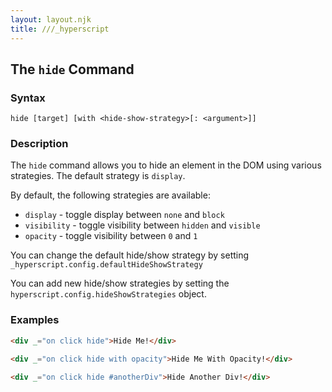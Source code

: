 ```yaml
---
layout: layout.njk
title: ///_hyperscript
---
```


## The `hide` Command

### Syntax

```ebnf
hide [target] [with <hide-show-strategy>[: <argument>]]
```

### Description

The `hide` command allows you to hide an element in the DOM using various strategies. The default strategy is `display`.

By default, the following strategies are available:

- `display` - toggle display between `none` and `block`
- `visibility` - toggle visibility between `hidden` and `visible`
- `opacity` - toggle visibility between `0` and `1`

You can change the default hide/show strategy by setting `_hyperscript.config.defaultHideShowStrategy`

You can add new hide/show strategies by setting the `hyperscript.config.hideShowStrategies` object.

### Examples

```html
<div _="on click hide">Hide Me!</div>

<div _="on click hide with opacity">Hide Me With Opacity!</div>

<div _="on click hide #anotherDiv">Hide Another Div!</div>
```
